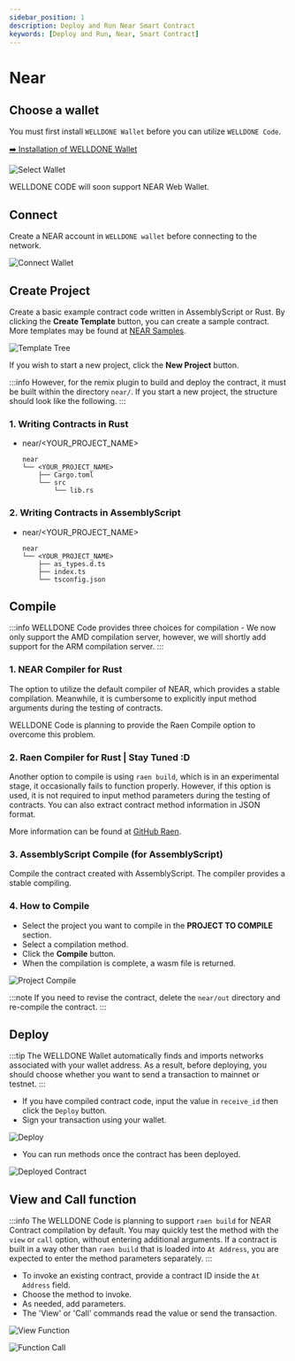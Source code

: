 ```yaml
---
sidebar_position: 1
description: Deploy and Run Near Smart Contract
keywords: [Deploy and Run, Near, Smart Contract]
---
```


# Near

## Choose a wallet

You must first install `WELLDONE Wallet` before you can utilize `WELLDONE Code`.

[➡️ Installation of WELLDONE Wallet](https://chrome.google.com/webstore/detail/welldone-wallet/bmkakpenjmcpfhhjadflneinmhboecjf?hl=en)

![Select Wallet](img/select-wallet.png?raw=true 'Select Wallet')

WELLDONE CODE will soon support NEAR Web Wallet.

## Connect

Create a NEAR account in `WELLDONE wallet` before connecting to the network.

![Connect Wallet](img/connect-wallet.png?raw=true 'Connect Wallet')

## Create Project

Create a basic example contract code written in AssemblyScript or Rust. By clicking the **Create Template** button, you can create a sample contract. More templates may be found at [NEAR Samples](https://examples.near.org/).

![Template Tree](img/template-tree.png?raw=true 'Template Tree')

If you wish to start a new project, click the **New Project** button.

:::info
However, for the remix plugin to build and deploy the contract, it must be built within the directory `near/`. If you start a new project, the structure should look like the following.
:::

### 1. Writing Contracts in Rust

- near/<YOUR_PROJECT_NAME>
  ```
  near
  └── <YOUR_PROJECT_NAME>
      ├── Cargo.toml
      └── src
          └── lib.rs
  ```

### 2. Writing Contracts in AssemblyScript

- near/<YOUR_PROJECT_NAME>
  ```
  near
  └── <YOUR_PROJECT_NAME>
      ├── as_types.d.ts
      ├── index.ts
      └── tsconfig.json
  ```

## Compile

:::info
WELLDONE Code provides three choices for compilation - We now only support the AMD compilation server, however, we will shortly add support for the ARM compilation server.
:::

### 1. NEAR Compiler for Rust

The option to utilize the default compiler of NEAR, which provides a stable compilation. Meanwhile, it is cumbersome to explicitly input method arguments during the testing of contracts.

WELLDONE Code is planning to provide the Raen Compile option to overcome this problem.

### 2. Raen Compiler for Rust | Stay Tuned :D

Another option to compile is using `raen build`, which is in an experimental stage, it occasionally fails to function properly. However, if this option is used, it is not required to input method parameters during the testing of contracts. You can also extract contract method information in JSON format.

More information can be found at [GitHub Raen](https://github.com/raendev/raen).

### 3. AssemblyScript Compile (for AssemblyScript)

Compile the contract created with AssemblyScript. The compiler provides a stable compiling.

### 4. How to Compile

- Select the project you want to compile in the **PROJECT TO COMPILE** section.
- Select a compilation method.
- Click the **Compile** button.
- When the compilation is complete, a wasm file is returned.

![Project Compile](img/project-compile.png?raw=true 'Project Compile')

:::note
If you need to revise the contract, delete the `near/out` directory and re-compile the contract.
:::

## Deploy

:::tip
The WELLDONE Wallet automatically finds and imports networks associated with your wallet address. As a result, before deploying, you should choose whether you want to send a transaction to mainnet or testnet.
:::

- If you have compiled contract code, input the value in `receive_id` then click the `Deploy` button.
- Sign your transaction using your wallet.

![Deploy](img/deploy.png?raw=true 'Deploy')

- You can run methods once the contract has been deployed.

![Deployed Contract](img/deployed-contract.png?raw=true 'Deployed Contract')

## View and Call function

:::info
The WELLDONE Code is planning to support `raen build` for NEAR Contract compilation by default. You may quickly test the method with the `view` or `call` option, without entering additional arguments. If a contract is built in a way other than `raen build` that is loaded into `At Address`, you are expected to enter the method parameters separately.
:::

- To invoke an existing contract, provide a contract ID inside the `At Address` field.
- Choose the method to invoke.
- As needed, add parameters.
- The 'View' or 'Call' commands read the value or send the transaction.

![View Function](img/view-function.png?raw=true 'View Function')

![Function Call](img/function-call.png?raw=true 'Function Call')

